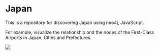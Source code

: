 # Japan

This is a repository for discovering Japan using neo4j, JavaScript.

For example, visualize the relationship and the nodes of the First-Class Airports in Japan, Cities and Prefectures.

![](https://i.imgur.com/Rp4dfCA.png)